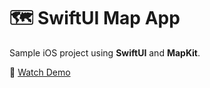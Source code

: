 # 🗺️ SwiftUI Map App

Sample iOS project using **SwiftUI** and **MapKit**.

🎥 [Watch Demo](https://drive.google.com/file/d/1AnSKFfBQY5GV_e-PsyMv_SX0nwgrnAq4/view?usp=drive_link)
